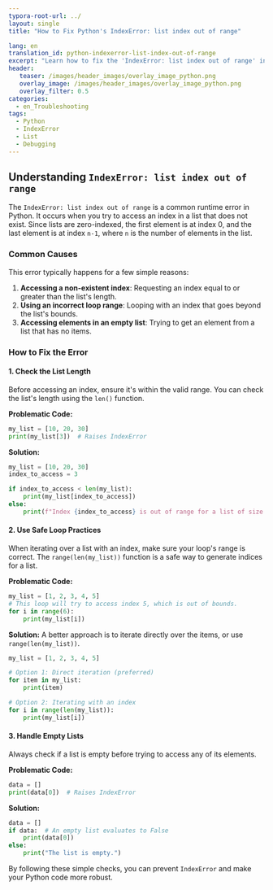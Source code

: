 ```yaml
---
typora-root-url: ../
layout: single
title: "How to Fix Python's IndexError: list index out of range"

lang: en
translation_id: python-indexerror-list-index-out-of-range
excerpt: "Learn how to fix the 'IndexError: list index out of range' in Python. This guide covers common causes and solutions, including checking list length and using loops correctly."
header:
   teaser: /images/header_images/overlay_image_python.png
   overlay_image: /images/header_images/overlay_image_python.png
   overlay_filter: 0.5
categories:
  - en_Troubleshooting
tags:
  - Python
  - IndexError
  - List
  - Debugging
---
```


## Understanding `IndexError: list index out of range`

The `IndexError: list index out of range` is a common runtime error in Python. It occurs when you try to access an index in a list that does not exist. Since lists are zero-indexed, the first element is at index 0, and the last element is at index `n-1`, where `n` is the number of elements in the list.

### Common Causes

This error typically happens for a few simple reasons:

1.  **Accessing a non-existent index**: Requesting an index equal to or greater than the list's length.
2.  **Using an incorrect loop range**: Looping with an index that goes beyond the list's bounds.
3.  **Accessing elements in an empty list**: Trying to get an element from a list that has no items.

### How to Fix the Error

#### 1. Check the List Length

Before accessing an index, ensure it's within the valid range. You can check the list's length using the `len()` function.

**Problematic Code:**
```python
my_list = [10, 20, 30]
print(my_list[3])  # Raises IndexError
```

**Solution:**
```python
my_list = [10, 20, 30]
index_to_access = 3

if index_to_access < len(my_list):
    print(my_list[index_to_access])
else:
    print(f"Index {index_to_access} is out of range for a list of size {len(my_list)}.")
```

#### 2. Use Safe Loop Practices

When iterating over a list with an index, make sure your loop's range is correct. The `range(len(my_list))` function is a safe way to generate indices for a list.

**Problematic Code:**
```python
my_list = [1, 2, 3, 4, 5]
# This loop will try to access index 5, which is out of bounds.
for i in range(6):
    print(my_list[i])
```

**Solution:**
A better approach is to iterate directly over the items, or use `range(len(my_list))`.

```python
my_list = [1, 2, 3, 4, 5]

# Option 1: Direct iteration (preferred)
for item in my_list:
    print(item)

# Option 2: Iterating with an index
for i in range(len(my_list)):
    print(my_list[i])
```

#### 3. Handle Empty Lists

Always check if a list is empty before trying to access any of its elements.

**Problematic Code:**
```python
data = []
print(data[0])  # Raises IndexError
```

**Solution:**
```python
data = []
if data:  # An empty list evaluates to False
    print(data[0])
else:
    print("The list is empty.")
```

By following these simple checks, you can prevent `IndexError` and make your Python code more robust.
